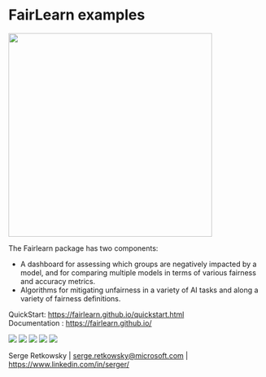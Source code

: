 # FairLearn examples

<img src="https://fairlearn.github.io/_static/images/header-image.png" width="400">

The Fairlearn package has two components:
- A dashboard for assessing which groups are negatively impacted by a model, and for comparing multiple models in terms of various fairness and accuracy metrics.
- Algorithms for mitigating unfairness in a variety of AI tasks and along a variety of fairness definitions.

QuickStart: https://fairlearn.github.io/quickstart.html<br>
Documentation : https://fairlearn.github.io/

<img src="https://github.com/retkowsky/images/blob/master/FairLearn%20(1).png?raw=true">
<img src="https://github.com/retkowsky/images/blob/master/FairLearn%20(2).png?raw=true">
<img src="https://github.com/retkowsky/images/blob/master/FairLearn%20(3).png?raw=true">
<img src="https://github.com/retkowsky/images/blob/master/FairLearn%20(4).png?raw=true">
<img src="https://github.com/retkowsky/images/blob/master/FairLearn%20(5).png?raw=true">


Serge Retkowsky | serge.retkowsky@microsoft.com | https://www.linkedin.com/in/serger/
